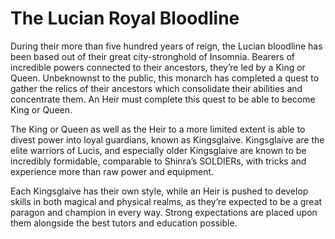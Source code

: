 # The Lucian Royal Bloodline

During their more than five hundred years of reign, the Lucian bloodline has been based out of their great city-stronghold of Insomnia. Bearers of incredible powers connected to their ancestors, they’re led by a King or Queen. Unbeknownst to the public, this monarch has completed a quest to gather the relics of their ancestors which consolidate their abilities and concentrate them. An Heir must complete this quest to be able to become King or Queen.

The King or Queen as well as the Heir to a more limited extent is able to divest power into loyal guardians, known as Kingsglaive. Kingsglaive are the elite warriors of Lucis, and especially older Kingsglaive are known to be incredibly formidable, comparable to Shinra’s SOLDIERs, with tricks and experience more than raw power and equipment.

Each Kingsglaive has their own style, while an Heir is pushed to develop skills in both magical and physical realms, as they’re expected to be a great paragon and champion in every way. Strong expectations are placed upon them alongside the best tutors and education possible.
